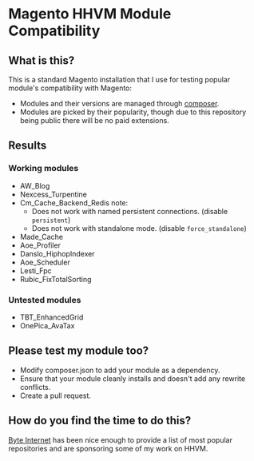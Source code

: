 # Magento HHVM Module Compatibility

## What is this?

This is a standard Magento installation that I use for testing popular module's compatibility with Magento:

  - Modules and their versions are managed through [composer](https://github.com/magento-hackathon/magento-composer-installer).
  - Modules are picked by their popularity, though due to this repository being public there will be no paid extensions. 

## Results

### Working modules

  - AW_Blog
  - Nexcess_Turpentine
  - Cm_Cache_Backend_Redis note:
    - Does not work with named persistent connections. (disable ``persistent``) 
    - Does not work with standalone mode. (disable ``force_standalone``)
  - Made_Cache
  - Aoe_Profiler
  - Danslo_HiphopIndexer
  - Aoe_Scheduler
  - Lesti_Fpc
  - Rubic_FixTotalSorting

### Untested modules

  - TBT_EnhancedGrid
  - OnePica_AvaTax


## Please test my module too?

  - Modify composer.json to add your module as a dependency.
  - Ensure that your module cleanly installs and doesn't add any rewrite conflicts.
  - Create a pull request.

## How do you find the time to do this?

[Byte Internet](http://www.byte.nl/) has been nice enough to provide a list of most popular repositories and are sponsoring some of my work on HHVM.
